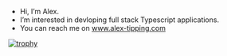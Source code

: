 -  Hi, I’m Alex.
-  I’m interested in devloping full stack Typescript applications. 
-  You can reach me on www.alex-tipping.com

[![trophy](https://github-profile-trophy.vercel.app/?username=alext162&theme=onedark&title=Commits)](https://github.com/ryo-ma/github-profile-trophy)






